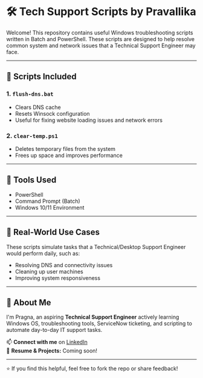 # 🛠️ Tech Support Scripts by  Pravallika

Welcome! This repository contains useful Windows troubleshooting scripts written in Batch and PowerShell. These scripts are designed to help resolve common system and network issues that a Technical Support Engineer may face.

---

## 📁 Scripts Included

### 1. `flush-dns.bat`
- Clears DNS cache
- Resets Winsock configuration
- Useful for fixing website loading issues and network errors

### 2. `clear-temp.ps1`
- Deletes temporary files from the system
- Frees up space and improves performance

---

## 🔧 Tools Used
- PowerShell
- Command Prompt (Batch)
- Windows 10/11 Environment

---

## 💼 Real-World Use Cases
These scripts simulate tasks that a Technical/Desktop Support Engineer would perform daily, such as:
- Resolving DNS and connectivity issues
- Cleaning up user machines
- Improving system responsiveness

---

## 🧠 About Me
I'm Pragna, an aspiring **Technical Support Engineer** actively learning Windows OS, troubleshooting tools, ServiceNow ticketing, and scripting to automate day-to-day IT support tasks.

📫 **Connect with me** on [LinkedIn](https://www.linkedin.com/in/your-profile-link)  
💼 **Resume & Projects:** Coming soon!

---

⭐ If you find this helpful, feel free to fork the repo or share feedback!
